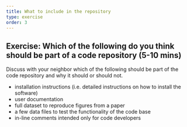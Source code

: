 ```yaml
---
title: What to include in the repository
type: exercise
order: 3
---
```


## Exercise: Which of the following do you think should be part of a code repository (5-10 mins)

Discuss with your neighbor which of the following should be part of the code repository and why it should or should not.

- installation instructions (i.e. detailed instructions on how to install the software)
- user documentation
- full dataset to reproduce figures from a paper
- a few data files to test the functionality of the code base
- in-line comments intended only for code developers
